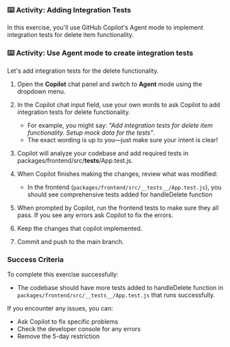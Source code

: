 ### :keyboard: Activity: Adding Integration Tests

In this exercise, you'll use GitHub Copilot's Agent mode to implement integration tests for delete item functionality.

### :keyboard: Activity: Use Agent mode to create integration tests

Let's add integration tests for the delete functionality.

1. Open the **Copilot** chat panel and switch to **Agent** mode using the dropdown menu.

1. In the Copilot chat input field, use your own words to ask Copilot to add integration tests for delete functionality.
   - For example, you might say: _"Add integration tests for delete item functionality. Setup mock data for the tests"_.
   - The exact wording is up to you—just make sure your intent is clear!

1. Copilot will analyze your codebase and add required tests in packages/frontend/src/__tests__/App.test.js.

1. When Copilot finishes making the changes, review what was modified:
   - In the frontend (`packages/frontend/src/__tests__/App.test.js`), you should see comprehensive tests added for handleDelete function

1. When prompted by Copilot, run the frontend tests to make sure they all pass. If you see any errors ask Copilot to fix the errors.

1. Keep the changes that copilot implemented.

1. Commit and push to the main branch.

### Success Criteria

To complete this exercise successfully:
- The codebase should have more tests added to handleDelete function in `packages/frontend/src/__tests__/App.test.js` that runs successfully.

If you encounter any issues, you can:
- Ask Copilot to fix specific problems
- Check the developer console for any errors
- Remove the 5-day restriction 